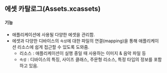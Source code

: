 ## 에셋 카탈로그(Assets.xcassets)

#### 기능

- 애플리케이션에 사용될 다양한 에셋을 관리함.
- 에셋과 다양한 디바이스의 `속성`에 대한 파일의 연결(mapping)을 통해 애플리케이션 리소스에 쉽게 접근할 수 있도록 도와줌.
  - 리소스 : 애플리케이션이 실행 중일 때 사용하는 이미지 & 음악 파일 등
  - `속성` : 디바이스의 특징, 사이즈 클래스, 주문형 리소스, 특정 타입의 정보를 포함하고 있음.

